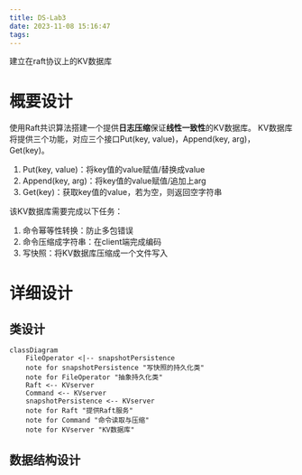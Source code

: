 ```yaml
---
title: DS-Lab3
date: 2023-11-08 15:16:47
tags:
---
```

建立在raft协议上的KV数据库
<!-- more -->
# 概要设计
使用Raft共识算法搭建一个提供**日志压缩**保证**线性一致性**的KV数据库。
KV数据库将提供三个功能，对应三个接口Put(key, value)，Append(key, arg)，Get(key)。
1. Put(key, value)：将key值的value赋值/替换成value
2. Append(key, arg)：将key值的value赋值/追加上arg
3. Get(key)：获取key值的value，若为空，则返回空字符串

该KV数据库需要完成以下任务：
1. 命令幂等性转换：防止多包错误
2. 命令压缩成字符串：在client端完成编码
3. 写快照：将KV数据库压缩成一个文件写入
# 详细设计
## 类设计
```mermaid
classDiagram
    FileOperator <|-- snapshotPersistence
    note for snapshotPersistence "写快照的持久化类"
    note for FileOperator "抽象持久化类"
    Raft <-- KVserver
    Command <-- KVserver
    snapshotPersistence <-- KVserver
    note for Raft "提供Raft服务"
    note for Command "命令读取与压缩"
    note for KVserver "KV数据库"

```
## 数据结构设计
